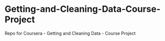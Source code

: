 # Getting-and-Cleaning-Data-Course-Project
Repo for Coursera - Getting and Cleaning Data - Course Project

